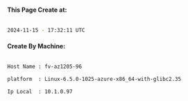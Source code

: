 
   
#### This Page Create at:

```bash

2024-11-15 - 17:32:11 UTC

```

#### Create By Machine:

```bash

Host Name : fv-az1205-96

platform  : Linux-6.5.0-1025-azure-x86_64-with-glibc2.35

Ip Local  : 10.1.0.97

```

